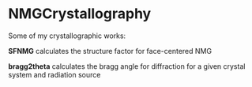 # NMGCrystallography
Some of my crystallographic works:

**SFNMG** calculates the structure factor for face-centered NMG

**bragg2theta** calculates the bragg angle for diffraction for a given crystal system and radiation source
